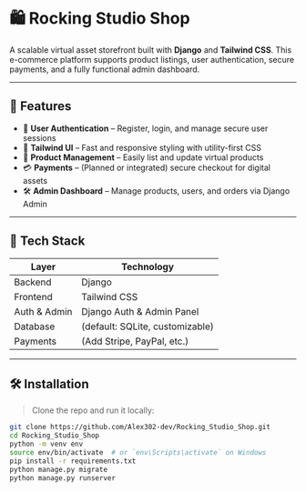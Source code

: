 # 🛍️ Rocking Studio Shop

A scalable virtual asset storefront built with **Django** and **Tailwind CSS**. This e-commerce platform supports product listings, user authentication, secure payments, and a fully functional admin dashboard.

---

## 🚀 Features

- 🔐 **User Authentication** – Register, login, and manage secure user sessions
- 🎨 **Tailwind UI** – Fast and responsive styling with utility-first CSS
- 🛒 **Product Management** – Easily list and update virtual products
- 💳 **Payments** – (Planned or integrated) secure checkout for digital assets
- 🛠️ **Admin Dashboard** – Manage products, users, and orders via Django Admin

---

## 🧰 Tech Stack

| Layer          | Technology        |
|----------------|-------------------|
| Backend        | Django             |
| Frontend       | Tailwind CSS       |
| Auth & Admin   | Django Auth & Admin Panel |
| Database       | (default: SQLite, customizable) |
| Payments       | (Add Stripe, PayPal, etc.) |

---

## 🛠️ Installation

> Clone the repo and run it locally:

```bash
git clone https://github.com/Alex302-dev/Rocking_Studio_Shop.git
cd Rocking_Studio_Shop
python -m venv env
source env/bin/activate  # or `env\Scripts\activate` on Windows
pip install -r requirements.txt
python manage.py migrate
python manage.py runserver
